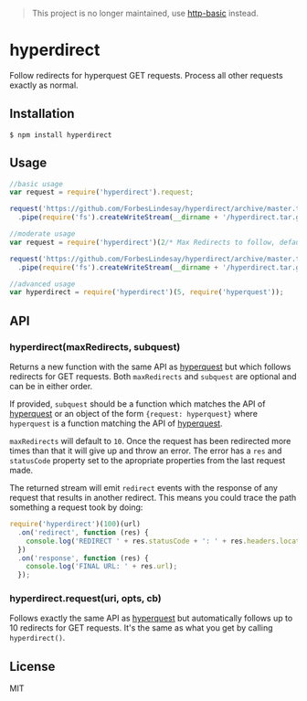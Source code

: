 > This project is no longer maintained, use [http-basic](https://www.npmjs.com/package/http-basic) instead.

# hyperdirect

Follow redirects for hyperquest GET requests.  Process all other requests exactly as normal.

## Installation

    $ npm install hyperdirect

## Usage

```js
//basic usage
var request = require('hyperdirect').request;

request('https://github.com/ForbesLindesay/hyperdirect/archive/master.tar.gz')
  .pipe(require('fs').createWriteStream(__dirname + '/hyperdirect.tar.gz'));

//moderate usage
var request = require('hyperdirect')(2/* Max Redirects to follow, defaults to 10 */);

request('https://github.com/ForbesLindesay/hyperdirect/archive/master.tar.gz')
  .pipe(require('fs').createWriteStream(__dirname + '/hyperdirect.tar.gz'));

//advanced usage
var hyperdirect = require('hyperdirect')(5, require('hyperquest'));
```

## API

### hyperdirect(maxRedirects, subquest)

Returns a new function with the same API as [hyperquest](https://github.com/hyperquest/hyperquest) but which follows redirects for GET requests.  Both `maxRedirects` and `subquest` are optional and can be in either order.

If provided, `subquest` should be a function which matches the API of [hyperquest](https://github.com/hyperquest/hyperquest) or an object of the form `{request: hyperquest}` where `hyperquest` is a function matching the API of [hyperquest](https://github.com/hyperquest/hyperquest).

`maxRedirects` will default to `10`.  Once the request has been redirected more times than that it will give up and throw an error.  The error has a `res` and `statusCode` property set to the apropriate properties from the last request made.

The returned stream will emit `redirect` events with the response of any request that results in another redirect.  This means you could trace the path something a request took by doing:

```js
require('hyperdirect')(100)(url)
  .on('redirect', function (res) {
    console.log('REDIRECT ' + res.statusCode + ': ' + res.headers.location);
  })
  .on('response', function (res) {
    console.log('FINAL URL: ' + res.url);
  });
```

### hyperdirect.request(uri, opts, cb)

Follows exactly the same API as [hyperquest](https://github.com/hyperquest/hyperquest) but automatically follows up to 10 redirects for GET requests.  It's the same as what you get by calling `hyperdirect()`.

## License

MIT
